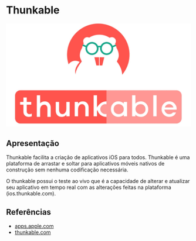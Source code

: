 # Thunkable

![thunkable](img/thunkable.jpg)

## Apresentação

Thunkable facilita a criação de aplicativos iOS para todos. Thunkable é uma plataforma de arrastar e soltar para aplicativos móveis nativos de construção sem nenhuma codificação necessária.

O thunkable possui o teste ao vivo que é a capacidade de alterar e atualizar seu aplicativo em tempo real com as alterações feitas na plataforma (ios.thunkable.com).

## Referências

* [apps.apple.com](https://apps.apple.com/us/app/thunkable-live/id1223262700)
* [thunkable.com](https://thunkable.com/?gclid=Cj0KCQjwoebsBRCHARIsAC3JP0KMyhlXdhQXiBsZ2G2UWRpUriDXno1If6D-ECPXm2fFQJ8csfmd4fQaAkcBEALw_wcB#/)

